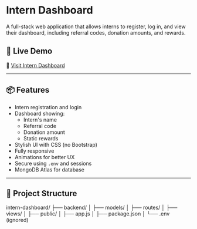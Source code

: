  # Intern Dashboard

A full-stack web application that allows interns to register, log in, and view their dashboard, including referral codes, donation amounts, and rewards.

## 🚀 Live Demo

🔗 [Visit Intern Dashboard](https://intern-dashboard-8kyq.onrender.com/dashboard)

---

## 📦 Features

- Intern registration and login
- Dashboard showing:
  - Intern's name
  - Referral code
  - Donation amount
  - Static rewards
- Stylish UI with CSS (no Bootstrap)
- Fully responsive
- Animations for better UX
- Secure using `.env` and sessions
- MongoDB Atlas for database

---

## 📁 Project Structure

intern-dashboard/
├── backend/
│ ├── models/
│ ├── routes/
│ ├── views/
│ ├── public/
│ ├── app.js
│ ├── package.json
│ └── .env (ignored)
